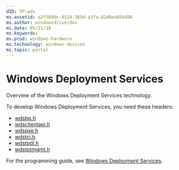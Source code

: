 ```yaml
---
UID: TP:wds
ms.assetid: a2f5b90c-451d-365d-a3fa-82d6ea954496
ms.author: windowsdriverdev
ms.date: 05/21/18
ms.keywords: 
ms.prod: windows-hardware
ms.technology: windows-devices
ms.topic: portal
---
```


# Windows Deployment Services



Overview of the Windows Deployment Services technology.

To develop Windows Deployment Services, you need these headers:

 * [wdsbp.h](..\wdsbp\index.md)
 * [wdsclientapi.h](..\wdsclientapi\index.md)
 * [wdspxe.h](..\wdspxe\index.md)
 * [wdstci.h](..\wdstci\index.md)
 * [wdstpdi.h](..\wdstpdi\index.md)
 * [wdstptmgmt.h](..\wdstptmgmt\index.md)

For the programming guide, see [Windows Deployment Services](https://review.docs.microsoft.com/en-us/win32-test/wds).
